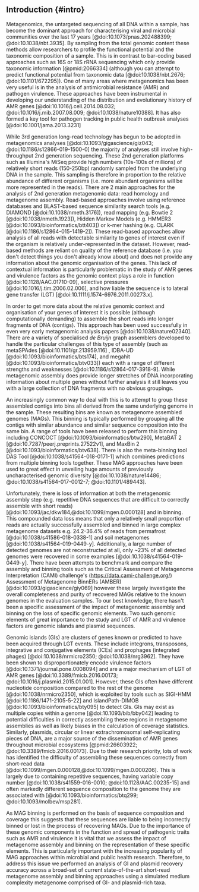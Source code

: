 ## Introduction {#intro}

Metagenomics, the untargeted sequencing of all DNA within a sample, has become the dominant approach for characterising viral and microbial communities over the last 17 years [@doi:10.1073/pnas.202488399; @doi:10.1038/nbt.3935]. 
By sampling from the total genomic content these methods allow researchers to profile the functional potential and the taxonomic composition of a sample. 
This is in contrast to bar-coding based approaches such as 16S or 18S rRNA sequencing which only provide taxonomic information [@pmid:2066334] (although you can attempt to predict functional potential from taxonomic data [@doi:10.1038/nbt.2676; @doi:10.1101/672295]). 
One of many areas where metagenomics has been very useful is in the analysis of antimicrobial resistance (AMR) and pathogen virulence. 
These approaches have been instrumental in developing our understanding of the distribution and evolutionary history of AMR genes [@doi:10.1016/j.cell.2014.08.032; @doi:10.1016/j.mib.2007.08.009; @doi:10.1038/nature10388]. 
It has also formed a key tool for pathogen tracking in public health outbreak analyses [@doi:10.1001/jama.2013.3231]

While 3rd generation long-read technology has begun to be adopted in metagenomics analyses [@doi:10.1093/gigascience/giz043; @doi:10.1186/s12866-019-1500-0] the majority of analyses still involve high-throughput 2nd generation sequencing. 
These 2nd generation platforms such as Illumina's MiSeq provide high numbers (10s-100s of millions) of relatively short reads (150-250bp) randomly sampled from the underlying DNA in the sample. 
This sampling is therefore in proportion to the relative abundance of different organisms (i.e. more abundant organisms will be more represented in the reads). 
There are 2 main approaches for the analysis of 2nd generation metagenomic data: read homology and metagenome assembly. 
Read-based approaches involve using reference databases and BLAST-based sequence similarity search tools (e.g. DIAMOND [@doi:10.1038/nmeth.3176]), read mapping (e.g. Bowtie 2 [@doi:10.1038/nmeth.1923]), Hidden Markov Models (e.g. HMMER3 [@doi:10.1093/bioinformatics/btt403]) or k-mer hashing (e.g. CLARK [@doi:10.1186/s12864-015-1419-2]). 
These read-based approaches allow analysis of all reads with detectable similarity to genes of interest even if the organism is relatively under-represented in the dataset. 
However, read-based methods are reliant on quality of the reference database (i.e. you don't detect things you don't already know about) and does not provide any information about the genomic organisation of the genes.
This lack of contextual information is particularly problematic in the study of AMR genes and virulence factors as the genomic context plays a role in function [@doi:10.1128/AAC.01710-09], selective pressures [@doi:10.1016/j.tim.2006.02.006], and how liable the sequence is to lateral gene transfer (LGT) [@doi:10.1111/j.1574-6976.2011.00273.x].

In order to get more data about the relative genomic context and organisation of your genes of interest it is possible (although computationally demanding) to assemble the short reads into longer fragments of DNA (contigs). 
This approach has been used successfully in even very early metagenomic analysis papers [@doi:10.1038/nature02340]. 
There are a variety of specialised _de Bruijn_ graph assemblers developed to handle the particular challenges of this type of assembly (such as metaSPAdes [@doi:10.1101/gr.213959.116] , IDBA-UD [@doi:10.1093/bioinformatics/bts174], and megahit [@doi:10.1093/bioinformatics/btv033]) each with a range of different strengths and weaknesses [@doi:10.1186/s12864-017-3918-9]. 
While metagenomic assembly does provide longer stretches of DNA incorporating information about multiple genes without further analysis it still leaves you with a large collection of DNA fragments with no obvious groupings. 

An increasingly common way to deal with this is to attempt to group these assembled contigs into bins all derived from the same underlying genome in the sample. 
These resulting bins are known as metagenome assembled genomes (MAGs). 
This binning is typically performed by grouping all the contigs with similar abundance and similar sequence composition into the same bin. 
A range of tools have been released to perform this binning including CONCOCT [@doi:10.1093/bioinformatics/btw290], MetaBAT 2 [@doi:10.7287/peerj.preprints.27522v1], and MaxBin 2 [@doi:10.1093/bioinformatics/btv638]. 
There is also the meta-binning tool DAS Tool [@doi:10.1038/s41564-018-0171-1] which combines predictions from multiple binning tools together. 
These MAG approaches have been used to great effect in unveiling huge amounts of previously uncharacterised genomic diversity [@doi:10.1038/nature14486; @doi:10.1038/s41564-017-0012-7; @doi:10.1101/489443].

Unfortunately, there is loss of information at both the metagenomic assembly step (e.g. repetitive DNA sequences that are difficult to correctly assemble with short reads) [@doi:10.1093/jac/dkw184,@doi:10.1099/mgen.0.000128] and in binning.
This compounded data loss means that only a relatively small proportion of reads are actually successfully assembled and binned in large complex metagenome datasets e.g. 24.2-36.4% of reads from permafrost [@doi:10.1038/s41586-018-0338-1] and soil metagenomes [@doi:10.1038/s41564-019-0449-y]. 
Additionally, a large number of detected genomes are not reconstructed at all, only ~23% of all detected genomes were recovered in some examples [@doi:10.1038/s41564-019-0449-y]. 
There have been attempts to benchmark and compare the assembly and binning tools such as the Critical Assessment of Metagenome Interpretation (CAMI) challenge's (https://data.cami-challenge.org/) Assessment of Metagenome BinnERs (AMBER) [@doi:10.1093/gigascience/giy069] however these largely investigate the overall completeness and purity of recovered MAGs relative to the known genomes in the evaluation samples.
To our best knowledge, there hasn't been a specific assessment of the impact of metagenomic assembly and binning on the loss of specific genomic elements.
Two such genomic elements of great importance to the study and LGT of AMR and virulence factors are genomic islands and plasmid sequences.

Genomic islands (GIs) are clusters of genes known or predicted to have been acquired through LGT events. 
These include integrons, transposons, integrative and conjugative elements (ICEs) and prophages (integrated phages) [@doi:10.1038/nrmicro2350; @doi:10.1038/nrg3962]. 
They have been shown to disproportionately encode virulence factors [@doi:10.1371/journal.pone.0008094] and are a major mechanism of LGT of AMR genes [@doi:10.3389/fmicb.2016.00173; @doi:10.1016/j.plasmid.2015.01.001]. 
However, these GIs often have different nucleotide composition compared to the rest of the genome [@doi:10.1038/nrmicro2350], which is exploited by tools such as SIGI-HMM [@doi:10.1186/1471-2105-5-22] and IslandPath-DIMOB [@doi:10.1093/bioinformatics/bty095] to detect GIs. 
GIs may exist as multiple copies within a genome [@doi:10.1093/bib/bby042] leading to potential difficulties in correctly assembling these regions in metagenome assemblies as well as likely biases in the calculation of coverage statistics. 
Similarly, plasmids, circular or linear extrachromosomal self-replicating pieces of DNA, are a major source of the dissemination of AMR genes throughout microbial ecosystems [@pmid:26603922; @doi:10.3389/fmicb.2016.00173]. 
Due to their research priority, lots of work has identified the difficulty of assembling these sequences correctly from short-read data [@doi:10.1099/mgen.0.000128,@doi:10.1099/mgen.0.000206].
This is largely due to containing repetitive sequences, having variable copy number [@doi:10.1038/s41559-016-0010; @doi:10.1128/AAC.00235-15] and often markedly different sequence composition to the genome they are associated with [@doi:10.1093/bioinformatics/btq299; @doi:10.1093/molbev/msp281]. 

As MAG binning is performed on the basis of sequence composition and coverage this suggests that these sequences are liable to being incorrectly binned or lost in the process of recovering MAGs. 
Due to the importance of these genomic components in the function and spread of pathogenic traits such as AMR and virulence it is vital that we assess the impact of metagenome assembly and binning on the representation of these specific elements. 
This is particularly important with the increasing popularity of MAG approaches within microbial and public health research. 
Therefore, to address this issue we performed an analysis of GI and plasmid recovery accuracy across a broad-set of current state-of-the-art short-read metagenome assembly and binning approaches using a simulated medium complexity metagenome comprised of GI- and plasmid-rich taxa.
